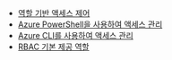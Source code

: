 * [역할 기반 액세스 제어](../articles/active-directory/role-based-access-control-configure.md)
* [Azure PowerShell을 사용하여 액세스 관리](../articles/active-directory/role-based-access-control-manage-access-powershell.md)
* [Azure CLI를 사용하여 액세스 관리](../articles/active-directory/role-based-access-control-manage-access-azure-cli.md)
* [RBAC 기본 제공 역할](../articles/active-directory/role-based-access-built-in-roles.md)

<!---HONumber=AcomDC_0302_2016-->